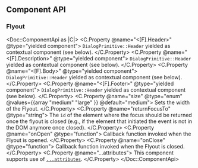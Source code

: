 ## Component API

### Flyout

<Doc::ComponentApi as |C|>
  <C.Property @name="<[F].Header>" @type="yielded component">
    `DialogPrimitive::Header` yielded as contextual component (see below).
  </C.Property>
  <C.Property @name="<[F].Description>" @type="yielded component">
    `DialogPrimitive::Header` yielded as contextual component (see below).
  </C.Property>
  <C.Property @name="<[F].Body>" @type="yielded component">
    `DialogPrimitive::Header` yielded as contextual component (see below).
  </C.Property>
  <C.Property @name="<[F].Footer>" @type="yielded component">
    `DialogPrimitive::Header` yielded as contextual component (see below).
  </C.Property>
  <C.Property @name="size" @type="enum" @values={{array "medium" "large" }} @default="medium">
    Sets the width of the Flyout.
  </C.Property>
  <C.Property @name="returnFocusTo" @type="string">
    The `id` of the element where the focus should be returned once the flyout is closed (e.g., if the element that initiated the event is not in the DOM anymore once closed).
  </C.Property>
  <C.Property @name="onOpen" @type="function">
    Callback function invoked when the Flyout is opened.
  </C.Property>
  <C.Property @name="onClose" @type="function">
    Callback function invoked when the Flyout is closed.
  </C.Property>
  <C.Property @name="...attributes">
    This component supports use of [`...attributes`](https://guides.emberjs.com/release/in-depth-topics/patterns-for-components/#toc_attribute-ordering).
  </C.Property>
</Doc::ComponentApi>